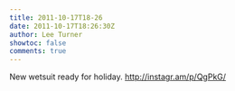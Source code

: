 ```yaml
---
title: 2011-10-17T18-26
date: 2011-10-17T18:26:30Z
author: Lee Turner
showtoc: false
comments: true
---
```


New wetsuit ready for holiday.  http://instagr.am/p/QgPkG/

